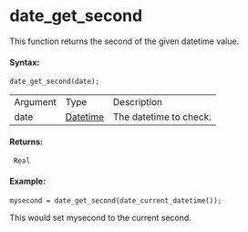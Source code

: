 # date_get_second

This function returns the second of the given datetime value.

#### Syntax:

``` gml
date_get_second(date);
```

|          |                                                                                                                         |                        |
|----------|-------------------------------------------------------------------------------------------------------------------------|------------------------|
| Argument | Type                                                                                                                    | Description            |
| date     |  [Datetime](../../../../../GameMaker_Language/GML_Reference/Maths_And_Numbers/Date_And_Time/date_current_datetime)  | The datetime to check. |

#### Returns:

``` gml
 Real
```

#### Example:

``` gml
mysecond = date_get_second(date_current_datetime());
```

This would set mysecond to the current second.
